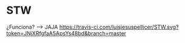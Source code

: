 # STW
¿Funciona? --> JAJA
https://travis-ci.com/luisjesuspellicer/STW.svg?token=JNjXRfgfaA5ApsYs48bd&branch=master

